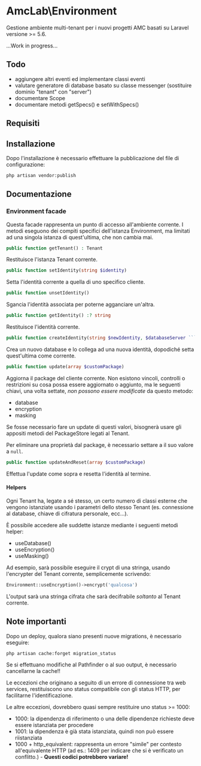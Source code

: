 # AmcLab\Environment

Gestione ambiente multi-tenant per i nuovi progetti AMC basati su Laravel versione >= 5.6.

...Work in progress...

## Todo

- aggiungere altri eventi ed implementare classi eventi
- valutare generatore di database basato su classe messenger (sostituire dominio "tenant" con "server")
- documentare Scope
- documentare metodi getSpecs() e setWithSpecs()

## Requisiti

## Installazione

Dopo l'installazione è necessario effettuare la pubblicazione del file di configurazione:

```bash
php artisan vendor:publish
```

## Documentazione


### Environment facade

Questa facade rappresenta un punto di accesso all'ambiente corrente.
I metodi eseguono dei compiti specifici dell'istanza Environment, ma limitati ad una singola istanza di quest'ultima, che non cambia mai.

```php
public function getTenant() : Tenant
```
Restituisce l'istanza Tenant corrente.

```php
public function setIdentity(string $identity)
```
Setta l'identità corrente a quella di uno specifico cliente.

```php
public function unsetIdentity()
```
Sgancia l'identità associata per poterne agganciare un'altra.

```php
public function getIdentity() :? string
```
Restituisce l'identità corrente.

```php
public function createIdentity(string $newIdentity, $databaseServer ```= [])
```

Crea un nuovo database e lo collega ad una nuova identità, dopodiché setta quest'ultima come corrente.

```php
public function update(array $customPackage)
```
Aggiorna il package del cliente corrente.
Non esistono vincoli, controlli o restrizioni su cosa possa essere aggiornato o aggiunto, ma le seguenti chiavi, una volta settate, *non possono essere modificate* da questo metodo:

- database
- encryption
- masking

Se fosse necessario fare un update di questi valori, bisognerà usare gli appositi metodi del PackageStore legati al Tenant.

Per eliminare una proprietà dal package, è necessario settare a il suo valore a ```null```.

```php
public function updateAndReset(array $customPackage)
```
Effettua l'update come sopra e resetta l'identità al termine.

#### Helpers

Ogni Tenant ha, legate a sé stesso, un certo numero di classi esterne che vengono istanziate usando i parametri dello stesso Tenant (es. connessione al database, chiave di cifratura personale, ecc...).

È possibile accedere alle suddette istanze mediante i seguenti metodi helper:

- useDatabase()
- useEncryption()
- useMasking()

Ad esempio, sarà possibile eseguire il crypt di una stringa, usando l'encrypter del Tenant corrente, semplicemente scrivendo:

```php
Environment::useEncryption()->encrypt('qualcosa')
```

L'output sarà una stringa cifrata che sarà decifrabile _soltanto_ al Tenant corrente.


## Note importanti

Dopo un deploy, qualora siano presenti nuove migrations, è necessario eseguire:

```bash
php artisan cache:forget migration_status
```

Se si effettuano modifiche al Pathfinder o al suo output, è necessario cancellarne la cache!!

Le eccezioni che originano a seguito di un errore di connessione tra web services, restituiscono uno status compatibile con gli status HTTP, per facilitarne l'identificazione.

Le altre eccezioni, dovrebbero quasi sempre restituire uno status >= 1000:

- 1000: la dipendenza di riferimento o una delle dipendenze richieste deve essere istanziata per procedere
- 1001: la dipendenza è già stata istanziata, quindi non può essere riistanziata
- 1000 + http_equivalent: rappresenta un errore "simile" per contesto all'equivalente HTTP (ad es.: 1409 per indicare che si è verificato un conflitto.) - **Questi codici potrebbero variare!**






